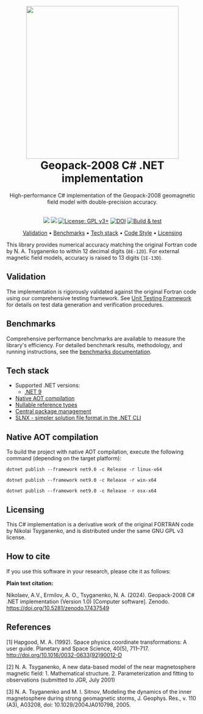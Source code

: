 <h1 align="center">
    <br>
    <picture>
      <source media="(prefers-color-scheme: dark)" srcset="docs/logo/Gp_white.png">
      <source media="(prefers-color-scheme: light)" srcset="docs/logo/Gp_black.png">
      <img src="docs/logo/logo-black.png" style="width:400px;">
    </picture>
    <br>
    Geopack-2008 C# .NET  implementation
    <br>
</h1>

<div align="center">
    High-performance C# implementation of the Geopack-2008 geomagnetic field model with double-precision accuracy.
    <br><br>

[![](https://img.shields.io/badge/.NET-9.0-512BD4)](https://dotnet.microsoft.com/)
[![](https://img.shields.io/badge/C%23-13.0-239120)](https://learn.microsoft.com/en-us/dotnet/csharp/)
[![License: GPL v3+](https://img.shields.io/badge/License-GPLv3+-blue.svg)](https://www.gnu.org/licenses/gpl-3.0)
[![DOI](https://zenodo.org/badge/782457774.svg)](https://doi.org/10.5281/zenodo.17437549)
[![Build & test](https://github.com/Aurora-Science-Hub/Geopack/actions/workflows/dotnet.yml/badge.svg)](https://github.com/Aurora-Science-Hub/Geopack/actions/workflows/dotnet.yml)

<a href="#validation">Validation</a> •
<a href="#benchmarks">Benchmarks</a> •
<a href="#tech-stack">Tech stack</a> •
<a href="#native-aot-compilation">Code Style</a> •
<a href="#licensing">Licensing</a>

</div>


This library provides numerical accuracy matching the original Fortran code by N. A. Tsyganenko to within 12 decimal digits (`8E-12D`).
For external magnetic field models, accuracy is raised to 13 digits (`1E-13D`).

## Validation
The implementation is rigorously validated against the original Fortran code using our comprehensive testing framework.
See [Unit Testing Framework](UnitTests/README.md) for details on test data generation and verification procedures.

## Benchmarks

Comprehensive performance benchmarks are available to measure the library's efficiency.
For detailed benchmark results, methodology, and running instructions,
see the [benchmarks documentation](benchmarks/AuroraScienceHub.Geopack.Benchmarks/README.md).

## Tech stack
- Supported .NET versions:
    - [.NET 9](https://dotnet.microsoft.com/en-us/download/dotnet/9.0)
- [Native AOT compilation](https://learn.microsoft.com/en-us/dotnet/core/deploying/native-aot/)
- [Nullable reference types](https://learn.microsoft.com/en-us/dotnet/csharp/nullable-references)
- [Central package management](https://learn.microsoft.com/en-us/nuget/consume-packages/central-package-management)
- [SLNX - simpler solution file format in the .NET CLI](https://devblogs.microsoft.com/dotnet/introducing-slnx-support-dotnet-cli/)

## Native AOT compilation
To build the project with native AOT compilation, execute the following command (depending on the target platform):

```shell
dotnet publish --framework net9.0 -c Release -r linux-x64
```
```shell
dotnet publish --framework net9.0 -c Release -r win-x64
```
```shell
dotnet publish --framework net9.0 -c Release -r osx-x64
```

## Licensing
This C# implementation is a derivative work of the original FORTRAN code by Nikolai Tsyganenko, and is distributed under the same GNU GPL v3 license.

## How to cite

If you use this software in your research, please cite it as follows:

**Plain text citation:**

Nikolaev, A.V., Ermilov, A. O., Tsyganenko, N. A. (2024). Geopack-2008 C# .NET implementation (Version 1.0) [Computer software]. Zenodo. https://doi.org/10.5281/zenodo.17437549

## References

[1] Hapgood, M. A. (1992). Space physics coordinate transformations: A user guide. Planetary and Space Science, 40(5), 711–717. http://doi.org/10.1016/0032-0633(92)90012-D

[2] N. A. Tsyganenko, A new data-based model of the near magnetosphere magnetic field: 1. Mathematical structure. 2. Parameterization and fitting to observations (submitted to JGR, July 2001)

[3] N. A. Tsyganenko and M. I. Sitnov, Modeling the dynamics of the inner magnetosphere during strong geomagnetic storms, J. Geophys. Res., v. 110 (A3), A03208, doi: 10.1029/2004JA010798, 2005.
